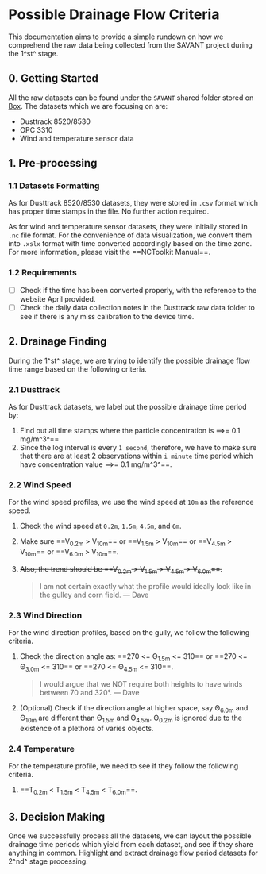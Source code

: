 # Possible Drainage Flow Criteria

This documentation aims to provide a simple rundown on how we comprehend the raw data being collected from the SAVANT project during the 1^st^ stage.

## 0. Getting Started

All the raw datasets can be found under the `SAVANT` shared folder stored on [Box](https://www.box.com). The datasets which we are focusing on are:

- Dusttrack 8520/8530
- OPC 3310
- Wind and temperature sensor data

## 1. Pre-processing

### 1.1 Datasets Formatting

As for Dusttrack 8520/8530 datasets, they were stored in `.csv` format which has proper time stamps in the file. No further action required.

As for wind and temperature sensor datasets, they were initially stored in `.nc` file format. For the convenience of data visualization, we convert them into `.xslx` format with time converted accordingly based on the time zone. For more information, please visit the ==NCToolkit Manual==. 

### 1.2 Requirements

- [ ] Check if the time has been converted properly, with the reference to the website April provided.
- [ ] Check the daily data collection notes in the Dusttrack raw data folder to see if there is any miss calibration to the device time.

## 2. Drainage Finding

During the 1^st^ stage, we are trying to identify the possible drainage flow time range based on the following criteria. 

### 2.1 Dusttrack

As for Dusttrack datasets, we label out the possible drainage time period by:

1. Find out all time stamps where the particle concentration is ==>= 0.1 mg/m^3^== 
2. Since the log interval is every `1 second`, therefore, we have to make sure that there are at least 2 observations within `i minute` time period which have concentration value ==>= 0.1 mg/m^3^==.

### 2.2 Wind Speed

For the wind speed profiles, we use the wind speed at `10m` as the reference speed.

1. Check the wind speed at `0.2m`, `1.5m`, `4.5m`, and `6m`.

2. Make sure ==V<sub>0.2m</sub> >  V<sub>10m</sub>== or ==V<sub>1.5m</sub> >  V<sub>10m</sub>== or ==V<sub>4.5m</sub> >  V<sub>10m</sub>== or ==V<sub>6.0m</sub> >  V<sub>10m</sub>==.

3. ~~Also, the trend should be ==V<sub>0.2m</sub> >  V<sub>1.5m</sub> > V<sub>4.5m</sub> >  V<sub>6.0m</sub>==.~~

   >  I am not certain exactly what the profile would ideally look like in the gulley and corn field.        — Dave

### 2.3 Wind Direction

For the wind direction profiles, based on the gully, we follow the following criteria.

1. Check the direction angle as: ==270 <= Θ<sub>1.5m</sub> <= 310== or ==270 <= Θ<sub>3.0m</sub> <= 310== or ==270 <= Θ<sub>4.5m</sub> <= 310==.

   >  I would argue that we NOT require both heights to have winds between 70 and 320°.                   — Dave

2. (Optional) Check if the direction angle at higher space, say Θ<sub>6.0m</sub> and Θ<sub>10m</sub>  are different than Θ<sub>1.5m</sub> and Θ<sub>4.5m</sub>. Θ<sub>0.2m</sub> is ignored due to the existence of a plethora of varies objects. 

### 2.4 Temperature

For the temperature profile, we need to see if they follow the following criteria.

1. ==T<sub>0.2m</sub> < T<sub>1.5m</sub> < T<sub>4.5m</sub> < T<sub>6.0m</sub>==.

## 3. Decision Making

Once we successfully process all the datasets, we can layout the possible drainage time periods which yield from each dataset, and see if they share anything in common. Highlight and extract drainage flow period datasets for 2^nd^ stage processing.

